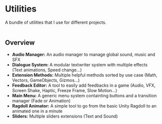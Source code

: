 <h1>Utilities</h1>
A bundle of utilities that I use for different projects.  

<br>
<br>

<h2>Overview</h2>

- <strong>Audio Manager:</strong> An audio manager to manage global sound, music and SFX
- <strong>Dialogue System:</strong> A modular textwriter system with multiple effects (Text animations, Speed change...)
- <strong>Extension Methods:</strong> Multiple helpful methods sorted by use case (Math, Vectors, GameObjects, Gizmos...)
- <strong>Feedback Editor:</strong> A tool to easily add feedbacks in a game (Audio, VFX, Screen Shake, Haptic, Freeze Frame, Slow Motion...)
- <strong>Main Menu:</strong> A generic menu system containting buttons and a transition manager (Fade or Animation)
- <strong>Ragdoll Animator:</strong> A simple tool to go from the basic Unity Ragdoll to an animated one in a minute
- <strong>Sliders:</strong> Multiple sliders extensions (Text and Sound)